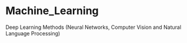 # Machine_Learning
Deep Learning Methods (Neural Networks, Computer Vision and Natural Language Processing)
